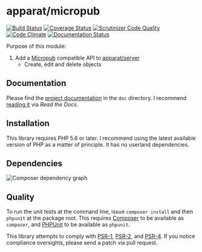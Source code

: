 # apparat/micropub

[![Build Status](https://secure.travis-ci.org/apparat/micropub.svg)](https://travis-ci.org/apparat/micropub)
[![Coverage Status](https://coveralls.io/repos/github/apparat/micropub/badge.svg?branch=master)](https://coveralls.io/github/apparat/micropub?branch=master)
[![Scrutinizer Code Quality](https://scrutinizer-ci.com/g/apparat/micropub/badges/quality-score.png?b=master)](https://scrutinizer-ci.com/g/apparat/micropub/?branch=master)
[![Code Climate](https://codeclimate.com/github/apparat/micropub/badges/gpa.svg)](https://codeclimate.com/github/apparat/micropub)
[![Documentation Status](https://readthedocs.org/projects/apparat-micropub/badge/?version=latest)](http://apparat-micropub.readthedocs.io/en/latest/?badge=latest)

Purpose of this module:

1. Add a [Micropub](http://micropub.net) compatible API to [apparat/server](https://github.com/apparat/server)
    * Create, edit and delete objects

## Documentation

Please find the [project documentation](doc/index.md) in the `doc` directory. I recommend [reading it](http://apparat-micropub.readthedocs.io/) via *Read the Docs*.

## Installation

This library requires PHP 5.6 or later. I recommend using the latest available version of PHP as a matter of principle. It has no userland dependencies.

## Dependencies

![Composer dependency graph](https://rawgit.com/apparat/micropub/master/doc/dependencies.svg)

## Quality

To run the unit tests at the command line, issue `composer install` and then `phpunit` at the package root. This requires [Composer](http://getcomposer.org/) to be available as `composer`, and [PHPUnit](http://phpunit.de/manual/) to be available as `phpunit`.

This library attempts to comply with [PSR-1][], [PSR-2][], and [PSR-4][]. If you notice compliance oversights, please send a patch via pull request.

[PSR-1]: https://github.com/php-fig/fig-standards/blob/master/accepted/PSR-1-basic-coding-standard.md
[PSR-2]: https://github.com/php-fig/fig-standards/blob/master/accepted/PSR-2-coding-style-guide.md
[PSR-4]: https://github.com/php-fig/fig-standards/blob/master/accepted/PSR-4-autoloader.md
